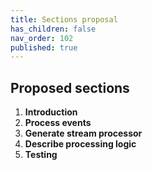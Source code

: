 ```yaml
---
title: Sections proposal
has_children: false
nav_order: 102
published: true
---
```



## Proposed sections
1. **Introduction**
2. **Process events** 
3. **Generate stream processor**
4. **Describe processing logic**
5. **Testing**